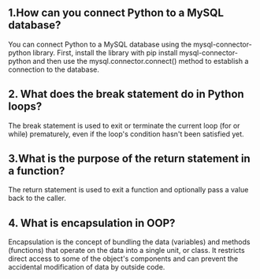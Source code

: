  ## 1.How can you connect Python to a MySQL database?

 You can connect Python to a MySQL database using the mysql-connector-python library. First, install the library with pip install mysql-connector-python and then use the mysql.connector.connect() method to establish a connection to the 
 database.

## 2. What does the break statement do in Python loops?
 The break statement is used to exit or terminate the current loop (for or while) prematurely, even if the loop's condition hasn't been satisfied yet.

## 3.What is the purpose of the return statement in a function?
 The return statement is used to exit a function and optionally pass a value back to the caller.

## 4. What is encapsulation in OOP?
 Encapsulation is the concept of bundling the data (variables) and methods (functions) that operate on the data into a single unit, or class. It restricts direct access to some of the object's components and can prevent the accidental 
 modification of data by outside code.
